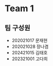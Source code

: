 # Team 1

## 팀 구성원

- 202021017 문재현
- 202021028 장나겸
- 202421015 김태호
- 202321001 고다희

```{tableofcontents}

```
